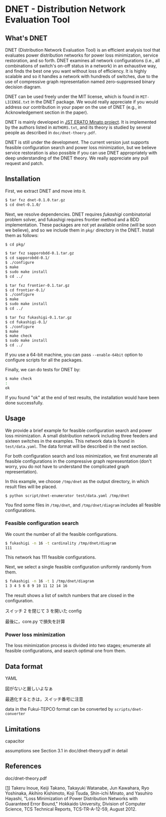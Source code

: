 DNET - Distribution Network Evaluation Tool
=====================================================================

What's DNET
---------------------------------------------------------------------

DNET (Distribution Network Evaluation Tool) is an efficient analysis
tool that evaluates power distribution networks for power loss
minimization, service restoration, and so forth.  DNET examines all
network configurations (i.e., all combinations of switch's on-off
status in a network) in an exhaustive way, and finds the best one you
want without loss of efficiency.  It is highly scalable and so it
handles a network with hundreds of switches, due to the use of
compressive graph representation named zero-suppressed binary decision
diagram.

DNET can be used freely under the MIT license, which is found in
`MIT-LICENSE.txt` in the DNET package.  We would really appreciate if
you would address our contribution in your paper on the use of DNET
(e.g., in Acknowledgement section in the paper).

DNET is mainly developed in [JST ERATO Minato
project](http://www-erato.ist.hokudai.ac.jp/?language=en).  It is
implemented by the authors listed in `AUTHORS.txt`, and its theory is
studied by several people as described in `doc/dnet-thoery.pdf`.

DNET is still under the development.  The current version just
supports feasible configuration search and power loss minimization,
but we believe service restoration is also possible if you can use
DNET appropriately with deep understanding of the DNET theory.  We
really appreciate any pull request and patch.

Installation
---------------------------------------------------------------------

First, we extract DNET and move into it.

```bash
$ tar fxz dnet-0.1.0.tar.gz
$ cd dnet-0.1.0/
```

Next, we resolve dependencies.  DNET requires *fukashigi*
combinatorial problem solver, and fukashigi requires frontier method
and a BDD implementation.  These packages are not yet available online
(will be soon we believe), and so we include them in `pkg/` directory
in the DNET.  Install them as follows:

```bash
$ cd pkg/

$ tar fxz sapporobdd-0.1.tar.gz
$ cd sapporobdd-0.1/
$ ./configure
$ make
$ sudo make install
$ cd ../

$ tar fxz frontier-0.1.tar.gz
$ cd frontier-0.1/
$ ./configure
$ make
$ sudo make install
$ cd ../

$ tar fxz fukashigi-0.1.tar.gz
$ cd fukashigi-0.1/
$ ./configure
$ make
$ make check
$ sudo make install
$ cd ../
```

If you use a 64-bit machine, you can pass `--enable-64bit` option to
configure scripts for all the packages.

Finally, we can do tests for DNET by:

```bash
$ make check
:
ok
```

If you found "ok" at the end of test results, the installation would
have been done successfully.

Usage
---------------------------------------------------------------------

We provide a brief example for feasible configuration search and power
loss minimization.  A small distribution network including three
feeders and sixteen switches in the examples.  This network data is
found in `test/data.yaml`.  The data format will be described in the
next section.

For both configuration search and loss minimization, we first
enumerate all feasible configurations in the compressive graph
represesntation (don't worry, you do not have to understand the
complicated graph representation).

In this example, we choose `/tmp/dnet` as the output directory, in
which result files will be placed.

```bash
$ python script/dnet-enumerator test/data.yaml /tmp/dnet
```

You find some files in `/tmp/dnet`, and `/tmp/dnet/diagram` includes
all feasible configurations.

### Feasible configuration search

We count the number of all the feasible configurations.

```bash
$ fukashigi -n 16 -t cardinality /tmp/dnet/diagram
111
```

This network has 111 feasible configurations.

Next, we select a single feasible configuration uniformly randomly
from them.

```bash
$ fukashigi -n 16 -t 1 /tmp/dnet/diagram 
1 3 4 5 6 8 9 10 11 12 14 16 
```

The result shows a list of switch numbers that are closed in the
configuration.

スイッチ 2 を閉じて 3 を開いた config


最後に，core.py で損失を計算


### Power loss minimization

The loss minimization process is divided into two stages; enumerate
all feasible configurations, and search optimal one from them.



Data format
---------------------------------------------------------------------

YAML

図がないと厳しいよなぁ

最適化するときは，スイッチ番号に注意

data in the Fukui-TEPCO format
can be converted by `scripts/dnet-converter`

Limitations
---------------------------------------------------------------------

capacitor

assumptions
see Section 3.1 in doc/dnet-theory.pdf in detail

References
---------------------------------------------------------------------

doc/dnet-theory.pdf

[[1](http://www-alg.ist.hokudai.ac.jp/~thomas/TCSTR/tcstr_12_59/tcstr_12_59.pdf)]
Takeru Inoue, Keiji Takano, Takayuki Watanabe, Jun Kawahara, Ryo
Yoshinaka, Akihiro Kishimoto, Koji Tsuda, Shin-ichi Minato, and
Yasuhiro Hayashi, "Loss Minimization of Power Distribution Networks
with Guaranteed Error Bound," Hokkaido University, Division of
Computer Science, TCS Technical Reports, TCS-TR-A-12-59, August 2012.

